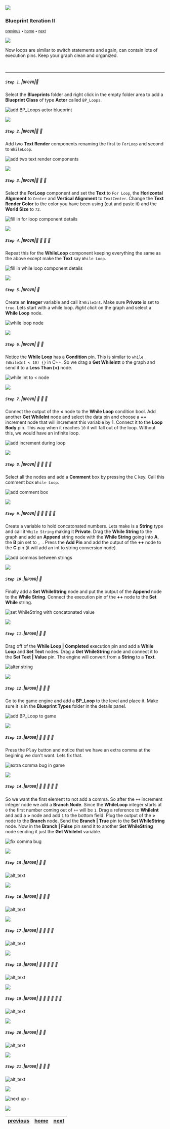 ![](../images/line3.png)

### Blueprint Iteration II

<sub>[previous](../iteration/README.md#user-content-blueprint-iteration) • [home](../README.md#user-content-ue5-bp-overview) • [next](../)</sub>

![](../images/line3.png)

Now loops are similar to switch statements and again, can contain lots of execution pins.  Keep your graph clean and organized.

<br>

---

##### `Step 1.`\|`BPOVR`|:small_blue_diamond:

Select the **Blueprints** folder and right click in the empty folder area to add a **Blueprint Class** of type **Actor** called `BP_Loops`.

![add BP_Loops actor blueprint](images/BPLoopActor.png)

![](../images/line2.png)

##### `Step 2.`\|`BPOVR`|:small_blue_diamond: :small_blue_diamond: 

Add two **Text Render** components renaming the first to `ForLoop` and second to `WhileLoop`.

![add two text render components](images/forWhileLoop.png)

![](../images/line2.png)

##### `Step 3.`\|`BPOVR`|:small_blue_diamond: :small_blue_diamond: :small_blue_diamond:

Select the **ForLoop** component and set the **Text** to `For Loop`, the **Horizontal Algnment** to `Center` and **Vertical Alignment** to `TextCenter`.  Change the **Text Render Color** to the color you have been using (cut and paste it) and the **World Size** to `72`.

![fill in for loop component details](images/forLoop.png)

![](../images/line2.png)

##### `Step 4.`\|`BPOVR`|:small_blue_diamond: :small_blue_diamond: :small_blue_diamond: :small_blue_diamond:

Repeat this for the **WhileLoop** component keeping everything the same as the above except make the **Text** say `While Loop`.

![fill in while loop component details](images/whileLoop.png)

![](../images/line2.png)

##### `Step 5.`\|`BPOVR`| :small_orange_diamond:

Create an **Integer** variable and call it `WhileInt`.  Make sure **Private** is set to `true`.  Lets start with a while loop.  *Right click* on the graph and select a **While Loop** node.

![while loop node](images/whileInt.png)

![](../images/line2.png)

##### `Step 6.`\|`BPOVR`| :small_orange_diamond: :small_blue_diamond:

Notice the **While Loop** has a **Condition** pin.  This is similar to `while (WhileInt < 10) {}` in C++.  So we drag a **Get WhileInt**t o the graph and send it to a **Less Than (<)** node.

![while int to < node](images/whileCondition.png)

![](../images/line2.png)

##### `Step 7.`\|`BPOVR`| :small_orange_diamond: :small_blue_diamond: :small_blue_diamond:

Connect the output of the **<** node to the **While Loop** condition bool.  Add another **Get WhileInt** node and select the data pin and choose a **++** increment node that will increment this variable by 1.  Connect it to the **Loop Body** pin.  This way when it reaches `10` it will fall out of the loop.  WIthout this, we would have an infinite loop.

![add increment during loop](images/whilePlusPlus.png)

![](../images/line2.png)

##### `Step 8.`\|`BPOVR`| :small_orange_diamond: :small_blue_diamond: :small_blue_diamond: :small_blue_diamond:

Select all the nodes and add a **Comment** box by pressing the <kbd>C</kbd> key.  Call this comment box `While Loop`.

![add comment box](images/addComment.png)

![](../images/line2.png)

##### `Step 9.`\|`BPOVR`| :small_orange_diamond: :small_blue_diamond: :small_blue_diamond: :small_blue_diamond: :small_blue_diamond:

Create a variable to hold concatonated numbers.  Lets make is a **String** type and call it `While String` making it **Private**. Drag the **While String** to the graph and add an **Append** string node with the **While String** going into **A**, the **B** pin set to `, `.  Press the **Add Pin** and add the output of the **++** node to the **C** pin (it will add an int to string conversion node).

![add commas between strings](images/appendString.png)

![](../images/line2.png)

##### `Step 10.`\|`BPOVR`| :large_blue_diamond:

Finally add a **Set WhileString** node and put the output of the **Append** node to the **While String**.  Connect the execution pin of the **++** node to the **Set While** string.

![set WhileString with concatonated value](images/setWhileString.png)

![](../images/line2.png)

##### `Step 11.`\|`BPOVR`| :large_blue_diamond: :small_blue_diamond: 

Drag off of the **While Loop | Completed** execution pin and add a **While Loop** and **Set Text** nodes.  Drag a **Get WhileString** node and connect it to the **Set Text | Value** pin. The engine will convert from a **String** to a **Text**.

![alter string](images/completedSetText.png)

![](../images/line2.png)

##### `Step 12.`\|`BPOVR`| :large_blue_diamond: :small_blue_diamond: :small_blue_diamond: 

Go to the game engine and add a **BP_Loop** to the level and place it.  Make sure it is in the **Blueprint Types** folder in the details panel.

![add BP_Loop to game](images/bpLoopsInGame.png)

![](../images/line2.png)

##### `Step 13.`\|`BPOVR`| :large_blue_diamond: :small_blue_diamond: :small_blue_diamond:  :small_blue_diamond: 

Press the <kbd>Play</kbd> button and notice that we have an extra comma at the begining we don't want. Lets fix that.

![extra comma bug in game](images/commaBug.png)

![](../images/line2.png)

##### `Step 14.`\|`BPOVR`| :large_blue_diamond: :small_blue_diamond: :small_blue_diamond: :small_blue_diamond:  :small_blue_diamond: 

So we want the first element to not add a comma.  So after the `++` increment integer node we add a **Branch Node**.  Since the **WhileLoop** integer starts at `0` the first number coming out of `++` will be `1`.  Drag a reference to **WhileInt** and add a **>** node and add `1` to the bottom field.  Plug the output of the **>** node to the **Branch** node.  Send the **Branch | True** pin to the **Set WhileString** node.  Now in the **Branch | False** pin send it to another **Set WhileString** node sending it just the **Get WhileInt** variable.

![fix comma bug](images/fixCommaBug.png)

![](../images/line2.png)

##### `Step 15.`\|`BPOVR`| :large_blue_diamond: :small_orange_diamond: 

![alt_text](images/.png)

![](../images/line2.png)

##### `Step 16.`\|`BPOVR`| :large_blue_diamond: :small_orange_diamond:   :small_blue_diamond: 

![alt_text](images/.png)

![](../images/line2.png)

##### `Step 17.`\|`BPOVR`| :large_blue_diamond: :small_orange_diamond: :small_blue_diamond: :small_blue_diamond:

![alt_text](images/.png)

![](../images/line2.png)

##### `Step 18.`\|`BPOVR`| :large_blue_diamond: :small_orange_diamond: :small_blue_diamond: :small_blue_diamond: :small_blue_diamond:

![alt_text](images/.png)

![](../images/line2.png)

##### `Step 19.`\|`BPOVR`| :large_blue_diamond: :small_orange_diamond: :small_blue_diamond: :small_blue_diamond: :small_blue_diamond: :small_blue_diamond:

![alt_text](images/.png)

![](../images/line2.png)

##### `Step 20.`\|`BPOVR`| :large_blue_diamond: :large_blue_diamond:

![alt_text](images/.png)

![](../images/line2.png)

##### `Step 21.`\|`BPOVR`| :large_blue_diamond: :large_blue_diamond: :small_blue_diamond:

![alt_text](images/.png)

![](../images/line.png)

<!-- <img src="https://via.placeholder.com/1000x100/45D7CA/000000/?text=Next Up - ADD NEXT PAGE"> -->

![next up - ](images/banner.png)

![](../images/line.png)

| [previous](../iteration/README.md#user-content-blueprint-iteration)| [home](../README.md#user-content-ue5-bp-overview) | [next](../)|
|---|---|---|
